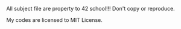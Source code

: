 All subject file are property to 42 school!!! Don't copy or reproduce.

My codes are licensed to MIT License.
